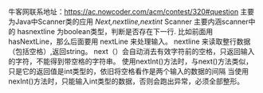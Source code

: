 牛客网联系地址：https://ac.nowcoder.com/acm/contest/320#question
主要为Java中Scanner类的应用
*Next,nextline,nextint*
Scanner 主要内涵scanner中的 hasnextline 为boolean类型，判断是否存在下一行.
比如前面用hasNextLine，那么后面要用 nextLine 来处理输入。
nextline 来读取整行数据（包括空格）,返回string。
next（）会自动消去有效字符前的空格，只返回输入的字符，不能得到带空格的字符串。
使用nextInt()方法时，与next()方法类似，只是它的返回值是int类型的，依旧将空格看作是两个输入的数据的间隔
当使用nexInt()方法时，只能输入int类型的数据，否则会跑出异常，必须全部整形。
